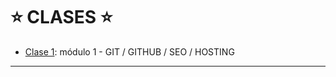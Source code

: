 # :star: CLASES :star:

- [Clase 1](https://github.com/eugenia1984/frontend-syloper/blob/main/clases/clase1.md): módulo 1 - GIT / GITHUB / SEO / HOSTING

---
